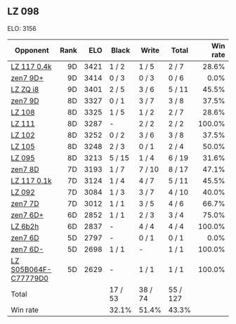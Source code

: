 ## LZ 098 ##

ELO: 3156

Opponent | Rank | ELO | Black | Write | Total | Win rate
---------|-----:|----:|-------|-------|-------|-------:
[LZ 117 0.4k](LZ%20117%200.4k.md) | 9D | 3421 | 1 / 2 | 1 / 5 | 2 / 7 | 28.6%
[zen7 9D+](zen7%209D+.md) | 9D | 3414 | 0 / 3 | 0 / 3 | 0 / 6 | 0.0%
[LZ ZQ i8](LZ%20ZQ%20i8.md) | 9D | 3401 | 2 / 5 | 3 / 6 | 5 / 11 | 45.5%
[zen7 9D](zen7%209D.md) | 8D | 3327 | 0 / 1 | 3 / 7 | 3 / 8 | 37.5%
[LZ 108](LZ%20108.md) | 8D | 3325 | 1 / 5 | 1 / 2 | 2 / 7 | 28.6%
[LZ 111](LZ%20111.md) | 8D | 3287 | - | 2 / 2 | 2 / 2 | 100.0%
[LZ 102](LZ%20102.md) | 8D | 3252 | 0 / 2 | 3 / 6 | 3 / 8 | 37.5%
[LZ 105](LZ%20105.md) | 8D | 3248 | 2 / 3 | 0 / 1 | 2 / 4 | 50.0%
[LZ 095](LZ%20095.md) | 8D | 3213 | 5 / 15 | 1 / 4 | 6 / 19 | 31.6%
[zen7 8D](zen7%208D.md) | 7D | 3193 | 1 / 7 | 7 / 10 | 8 / 17 | 47.1%
[LZ 117 0.1k](LZ%20117%200.1k.md) | 7D | 3124 | 1 / 4 | 4 / 7 | 5 / 11 | 45.5%
[LZ 092](LZ%20092.md) | 7D | 3084 | 1 / 3 | 3 / 7 | 4 / 10 | 40.0%
[zen7 7D](zen7%207D.md) | 7D | 3012 | 1 / 1 | 3 / 5 | 4 / 6 | 66.7%
[zen7 6D+](zen7%206D+.md) | 6D | 2852 | 1 / 1 | 2 / 3 | 3 / 4 | 75.0%
[LZ 6b2h](LZ%206b2h.md) | 6D | 2837 | - | 4 / 4 | 4 / 4 | 100.0%
[zen7 6D](zen7%206D.md) | 5D | 2797 | - | 0 / 1 | 0 / 1 | 0.0%
[zen7 6D-](zen7%206D-.md) | 5D | 2698 | 1 / 1 | - | 1 / 1 | 100.0%
[LZ S05B064F-C77779D0](LZ%20S05B064F-C77779D0.md) | 5D | 2629 | - | 1 / 1 | 1 / 1 | 100.0%
Total | | | 17 / 53 | 38 / 74 | 55 / 127 | 
Win rate| | | 32.1% | 51.4% | 43.3% | 

